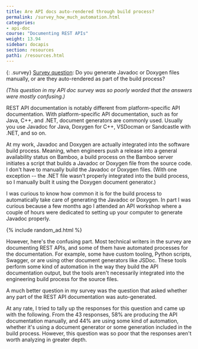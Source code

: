 ```yaml
---
title: Are API docs auto-rendered through build process?
permalink: /survey_how_much_automation.html
categories:
- api-doc
course: "Documenting REST APIs"
weight: 13.94
sidebar: docapis
section: resources
path1: /resources.html
---
```


{: .survey}
[Survey question](survey_introduction.html): Do you generate Javadoc or Doxygen files manually, or are they auto-rendered as part of the build process?

*(This question in my API doc survey was so poorly worded that the answers were mostly confusing.)*

REST API documentation is notably different from platform-specific API documentation. With platform-specific API documentation, such as for Java, C++, and .NET, document generators are commonly used. Usually you use Javadoc for Java, Doxygen for C++, VSDocman or Sandcastle with .NET, and so on.

At my work, Javadoc and Doxygen are actually integrated into the software build process. Meaning, when engineers push a release into a general availability status on Bamboo, a build process on the Bamboo server initiates a script that builds a Javadoc or Doxygen file from the source code. I don't have to manually build the Javadoc or Doxygen files. (With one exception -- the .NET file wasn't properly integrated into the build process, so I manually built it using the Doxygen document generator.)

I was curious to know how common it is for the build process to automatically take care of generating the Javadoc or Doxygen. In part I was curious because a few months ago I attended an API workshop where a couple of hours were dedicated to setting up your computer to generate Javadoc properly.

{% include random_ad.html %}

However, here's the confusing part. Most technical writers in the survey are documenting REST APIs, and some of them have automated processes for the documentation. For example, some have custom tooling, Python scripts, Swagger, or are using other document generators like JSDoc. These tools perform some kind of automation in the way they build the API documentation output, but the tools aren't necessarily integrated into the engineering build process for the source files.

A much better question in my survey was the question that asked whether any part of the REST API documentation was auto-generated.

At any rate, I tried to tally up the responses for this question and came up with the following. From the 43 responses, 58% are producing the API documentation manually, and 44% are using some kind of automation, whether it's using a document generator or some generation included in the build process. However, this question was so poor that the responses aren't worth analyzing in greater depth.
